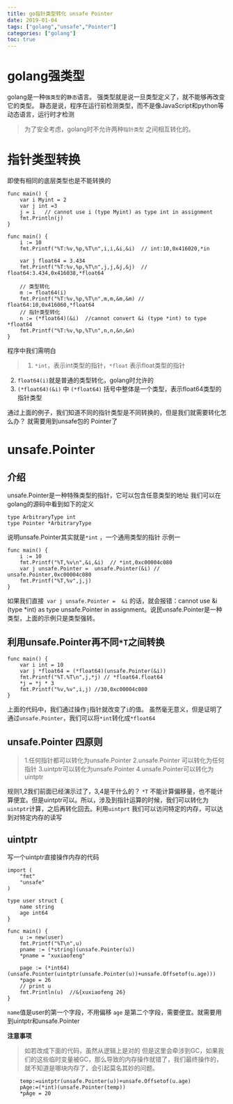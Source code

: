 ```yaml
---
title: go指针类型转化 unsafe Pointer
date: 2019-01-04
tags: ["golang","unsafe","Pointer"]
categories: ["golang"]
toc: true
---
```

# golang强类型
golang是一种`强类型`的`静态`语言。
强类型就是说一旦类型定义了，就不能够再改变它的类型。
静态是说，程序在运行前检测类型，而不是像JavaScript和python等动态语言，运行时才检测

> 为了安全考虑，golang时不允许两种`指针类型` 之间相互转化的。

# 指针类型转换
即使有相同的底层类型也是不能转换的
```golang
func main() {
	var i Myint = 2
	var j int =3
	j = i   // cannot use i (type Myint) as type int in assignment
	fmt.Println(j)
}
```
```golang
func main() {
	i := 10
	fmt.Printf("%T:%v,%p,%T\n",i,i,&i,&i)  // int:10,0x416020,*in

	var j float64 = 3.434
	fmt.Printf("%T:%v,%p,%T\n",j,j,&j,&j)  // float64:3.434,0x416038,*float64
	
	// 类型转化
	m := float64(i)
	fmt.Printf("%T:%v,%p,%T\n",m,m,&m,&m) // float64:10,0x416060,*float64
	// 指针类型转化
	n := (*float64)(&i)  //cannot convert &i (type *int) to type *float64
	fmt.Printf("%T:%v,%p,%T\n",n,n,&n,&n)
}
```
程序中我们需明白
>1. `*int`，表示int类型的指针，`*float` 表示float类型的指针
2. `float64(i)`就是普通的类型转化，golang时允许的
3. `(*float64)(&i)` 中 `(*float64)` 括号中整体是一个类型，表示float64类型的指针类型

通过上面的例子，我们知道不同的指针类型是不同转换的，但是我们就需要转化怎么办？
就需要用到unsafe包的 Pointer了

# unsafe.Pointer
## 介绍
unsafe.Pointer是一种特殊类型的指针，它可以包含任意类型的地址
我们可以在golang的源码中看到如下的定义
```golang
type ArbitraryType int
type Pointer *ArbitraryType
```
说明unsafe.Pointer其实就是`*int` ，一个通用类型的指针
示例一
```golang
func main() {
	i := 10
	fmt.Printf("%T,%v\n",&i,&i)  // *int,0xc00004c080
	var j unsafe.Pointer =  unsafe.Pointer(&i) // unsafe.Pointer,0xc00004c080
	fmt.Printf("%T,%v",j,j)
}
```
如果我们直接` var j unsafe.Pointer =  &i` 的话，就会报错：cannot use &i (type *int) as type unsafe.Pointer in assignment。说民unsafe.Pointer是一种类型，上面的示例只是类型强转。
## 利用unsafe.Pointer再不同`*T`之间转换
```golang
func main() {
	var i int = 10
	var j *float64 = (*float64)(unsafe.Pointer(&i))
	fmt.Printf("%T.%T\n",j,*j) // *float64.float64
	*j = *j * 3
	fmt.Printf("%v,%v",i,j) //30,0xc00004c080
}
```
上面的代码中，我们通过操作`j`指针就改变了`i`的值。
虽然毫无意义，但是证明了通过`unsafe.Pointer`，我们可以将`*int`转化成`*float64`
## unsafe.Pointer 四原则
> 1.任何指针都可以转化为unsafe.Pointer
2.unsafe.Pointer 可以转化为任何指针
3.uintptr可以转化为unsafe.Pointer
4.unsafe.Pointer可以转化为uintptr

规则1,2我们前面已经演示过了，3,4是干什么的？
`*T` 不能计算偏移量，也不能计算便宜。但是uintptr可以。所以，涉及到指针运算的时候，我们可以转化为`uintptr`计算，之后再转化回去。利用`uintprt` 我们可以访问特定的内存，可以达到对特定内存的读写

## uintptr
写一个uintptr直接操作内存的代码
```golang
import (
	"fmt"
	"unsafe"
)

type user struct {
	name string
	age int64
}

func main() {
	u := new(user)
	fmt.Printf("%T\n",u)
	pname := (*string)(unsafe.Pointer(u))
	*pname = "xuxiaofeng"

	page := (*int64)(unsafe.Pointer(uintptr(unsafe.Pointer(u))+unsafe.Offsetof(u.age)))
	*page = 26
	// print u
	fmt.Println(u)  //&{xuxiaofeng 26}
}
```
`name`值是user的第一个字段，不用偏移
`age` 是第二个字段，需要便宜。就需要用到uintptr和unsafe.Pointer

**注意事项**
> 如若改成下面的代码，虽然从逻辑上是对的
但是这里会牵涉到GC，如果我们的这些临时变量被GC，那么导致的内存操作就错了，我们最终操作的，就不知道是哪块内存了，会引起莫名其妙的问题。
```golang
    temp:=uintptr(unsafe.Pointer(u))+unsafe.Offsetof(u.age)
    pAge:=(*int)(unsafe.Pointer(temp))
    *pAge = 20
```